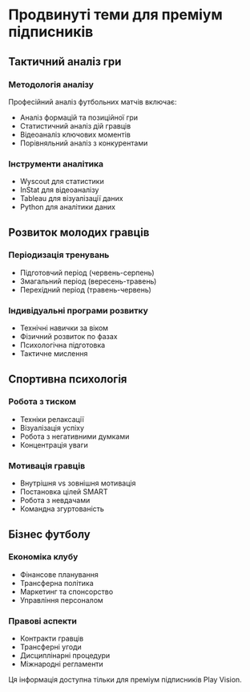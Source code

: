 # Продвинуті теми для преміум підписників

## Тактичний аналіз гри

### Методологія аналізу
Професійний аналіз футбольних матчів включає:
- Аналіз формацій та позиційної гри
- Статистичний аналіз дій гравців
- Відеоаналіз ключових моментів
- Порівняльний аналіз з конкурентами

### Інструменти аналітика
- Wyscout для статистики
- InStat для відеоаналізу
- Tableau для візуалізації даних
- Python для аналітики даних

## Розвиток молодих гравців

### Періодизація тренувань
- Підготовчий період (червень-серпень)
- Змагальний період (вересень-травень)
- Перехідний період (травень-червень)

### Індивідуальні програми розвитку
- Технічні навички за віком
- Фізичний розвиток по фазах
- Психологічна підготовка
- Тактичне мислення

## Спортивна психологія

### Робота з тиском
- Техніки релаксації
- Візуалізація успіху
- Робота з негативними думками
- Концентрація уваги

### Мотивація гравців
- Внутрішня vs зовнішня мотивація
- Постановка цілей SMART
- Робота з невдачами
- Командна згуртованість

## Бізнес футболу

### Економіка клубу
- Фінансове планування
- Трансферна політика
- Маркетинг та спонсорство
- Управління персоналом

### Правові аспекти
- Контракти гравців
- Трансферні угоди
- Дисциплінарні процедури
- Міжнародні регламенти

Ця інформація доступна тільки для преміум підписників Play Vision.
